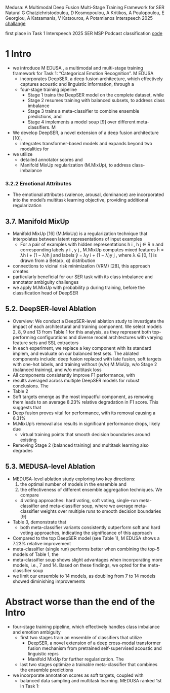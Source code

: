 Medusa: A Multimodal Deep Fusion Multi-Stage Training Framework for SER Natural
G Chatzichristodoulou, D Kosmopoulou, A Kritikos, A Poulopoulou, E Georgiou,
  A Katsamanis, V Katsouros, A Potamianos
Interspeech 2025 [challange](/naini-25-interspeech-ser-msp-podcast.md)

first place in Task 1 Interspeech 2025 SER MSP Podcast classification
[code](https://github.com/emopodntua/medusa)

# 1 Intro

* we introduce M EDUSA , a multimodal and multi-stage training framework for
  Task 1: “Categorical Emotion Recognition”. M EDUSA
  * incorporates DeepSER, a deep fusion architecture, which effectively captures
    acoustic and linguistic information, through a
  * four-stage training pipeline
    * Stage 1 trains the DeepSER model on the complete dataset, while
    * Stage 2 resumes training with balanced subsets, to address class imbalance
    * Stage 3 trains a meta-classifier to combine ensemble predictions, and
    * Stage 4 implements a model soup [9] over different meta-classifiers. M
* We develop DeepSER, a novel extension of a deep fusion architecture [10],
  * integrates transformer-based models and expands beyond two modalities for
* we utilize
  * detailed annotator scores and
  * Manifold MixUp regularization (M.MixUp), to address class-imbalance

### 3.2.2 Emotional Attributes

* The emotional attributes (valence, arousal, dominance) are incorporated into
  the model’s multitask learning objective, providing additional regularization

## 3.7. Manifold MixUp

* Manifold MixUp [16] (M.MixUp) is a regularization technique that
  interpolates between latent representations of input examples
  * For a pair of examples with hidden representations h i , h j ∈ R n and
    corresponding labels y i , y j , M.MixUp computes mixed features
    h̃ = λh i + (1 − λ)h j and labels ỹ = λy i + (1 − λ)y j , where
    λ ∈ [0, 1] is drawn from a Beta(α, α) distribution
* connections to vicinal risk minimization (VRM) [28], this approach creates
* particularly beneficial for our SER task
  with its class imbalance and annotator ambiguity challenges
* we apply M.MixUp with probability p during training,
  before the classification head of DeepSER

## 5.2. DeepSER-level Ablation

* Overview: We conduct a DeepSER-level ablation study to investigate the impact
  of each architectural and training component. We select models 2, 8, 9 and 13
  from Table 1 for this analysis, as they represent both top-performing
  configurations and diverse model architectures with varying feature sets and
  SSL extractors
* In each experiment, we replace a key component with its standard implem, and
  evaluate on our balanced test sets. The ablated components include: deep
  fusion replaced with late fusion, soft targets with one-hot labels, and
  training without (w/o) M.MixUp, w/o Stage 2 (balanced training), and w/o
  multitask loss
* All components consistently improve F1 performance, with
* results averaged across multiple DeepSER models for robust conclusions. The
* Table 2
* Soft targets emerge as the most impactful component, as removing them leads
  to an average 8.23% relative degradation in F1 score. This suggests that
* Deep fusion proves vital for performance, with its removal causing a 6.31%
* M.MixUp’s removal also results in significant performance drops, likely due
  * virtual training points that smooth decision boundaries around existing
* Removing Stage 2 (balanced training) and multitask learning also degrades

## 5.3. MEDUSA-level Ablation

* MEDUSA-level ablation study exploring two key directions:
  1. the optimal number of models in the ensemble and
  2. the effectiveness of different ensemble aggregation techniques. We compare
    * 4 voting approaches: hard voting, soft voting, single-run
     meta-classifier and meta-classifier soup, where we average meta-classifier
     weights over multiple runs to smooth decision boundaries [9]
* Table 3, demonstrate that
  * both meta-classifier variants consistently outperform soft and hard voting
    approaches, indicating the significance of this approach
* Compared to the top DeepSER model (see Table 1), M EDUSA shows a 7.23%
  relative improvement
* meta-classifier (single run) performs better when combining the top-5 models
  of Table 1, the
* meta-classifier soup shows slight advantages when incorporating more models,
  i.e., 7 and 14. Based on these findings, we opted for the meta-classifier soup
* we limit our ensemble to 14 models,
  as doubling from 7 to 14 models showed diminishing improvements

# Abstract worse than the end of the Intro

* four-stage training pipeline, which effectively handles class imbalance and
  emotion ambiguity
  * first two stages train an ensemble of classifiers that utilize
    * DeepSER, a novel extension of a deep cross-modal transformer fusion
      mechanism from pretrained self-supervised acoustic and linguistic reprs
    * Manifold MixUp for further regularization. The
  * last two stages optimize a trainable meta-classifier that combines the
    ensemble predictions
* we incorporate annotation scores as soft targets, coupled with
  * balanced data sampling and multitask learning. MEDUSA ranked 1st in Task 1:
